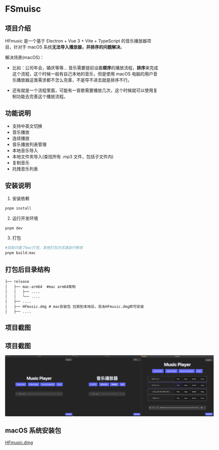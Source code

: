 # FSmuisc

## 项目介绍

HFmusic 是一个基于 Electron + Vue 3 + Vite + TypeScript 的音乐播放器项目，针对于 macOS 系统**无法导入播放器，并排序的问题解决**。

解决场景(macOS)：

- 比如：公司年会，婚庆等等... 音乐需要提前设置**顺序**的播放流程，**排序**来完成这个流程，这个时候一般有自己本地的音乐，但是使用 macOS 电脑的用户音乐播放器这类需求都不怎么完善，不是导不进去就是排序不行。

- 还有就是一个流程里面，可能有一首歌需要播放几次，这个时候就可以使用复制功能去完善这个播放流程。

## 功能说明

- 支持中英文切换
- 音乐播放
- 连续播放
- 音乐播放列表管理
- 本地音乐导入
- 本地文件夹导入(查找所有 .mp3 文件，包括子文件内)
- 复制音乐
- 托拽音乐列表

## 安装说明

1. 安装依赖

```bash
pnpm install
```

2. 运行开发环境

```bash
pnpm dev
```

3. 打包

```bash
#目前只做了mac打包，其他打包方式请自行修改
pnpm build:mac
```

## 打包后目录结构

```
├── release
│   ├── mac-arm64  #mac arm64架构
│   │   ├── ....
│   │   └── ....
│   ├── ....
│   ├── HFmusic.dmg # mac安装包 拉取到本地后，双击HFmusic.dmg即可安装
│   ├── ....
```

## 项目截图

## 项目截图

<div class="inline-images">
  <img src="./public/imageOne.jpg" alt="imageOne">
  <img src="./public/imageTwo.jpg" alt="imageTwo">
  <img src="./public/imageThree.png" alt="imageThree">
</div>

<style>
   .inline-images{
      display: flex;
      align-items: center;
      justify-content: space-between;
   }
  .inline-images img {
    width: 265px;
    height: 200px;
    display: inline-block;
  }
</style>

## macOS 系统安装包

[HFmusic.dmg](https://github.com/Hefengshun/FSmusic/release/HFmusic.dmg)
